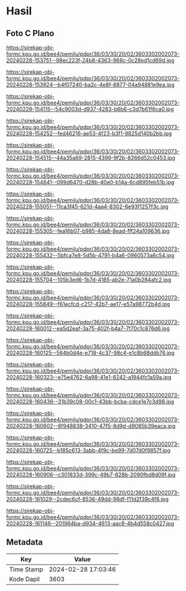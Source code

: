 # Hasil

## Foto C Plano

https://sirekap-obj-formc.kpu.go.id/bee4/pemilu/pdpr/36/03/30/20/02/3603302002073-20240228-153751--98ec223f-24b8-4363-968c-0c28ed1cd69d.jpg

https://sirekap-obj-formc.kpu.go.id/bee4/pemilu/pdpr/36/03/30/20/02/3603302002073-20240228-153924--b4f07240-ba2c-4e8f-8877-04a94881e9ea.jpg

https://sirekap-obj-formc.kpu.go.id/bee4/pemilu/pdpr/36/03/30/20/02/3603302002073-20240228-154115--54c9003d-d937-4283-b6b6-c3d7b61f6ca0.jpg

https://sirekap-obj-formc.kpu.go.id/bee4/pemilu/pdpr/36/03/30/20/02/3603302002073-20240228-154252--fed46216-ae53-4f23-b3f1-9825d140b2bb.jpg

https://sirekap-obj-formc.kpu.go.id/bee4/pemilu/pdpr/36/03/30/20/02/3603302002073-20240228-154515--44a35a69-2815-4399-9f2b-8266d52c0453.jpg

https://sirekap-obj-formc.kpu.go.id/bee4/pemilu/pdpr/36/03/30/20/02/3603302002073-20240228-154841--099d6470-d28b-40e0-b14a-6cd895feb51b.jpg

https://sirekap-obj-formc.kpu.go.id/bee4/pemilu/pdpr/36/03/30/20/02/3603302002073-20240228-155051--11ca3f45-621d-4aa4-8302-6e93f1257f3c.jpg

https://sirekap-obj-formc.kpu.go.id/bee4/pemilu/pdpr/36/03/30/20/02/3603302002073-20240228-155305--fea16b07-b985-4da8-8ead-fff24a109636.jpg

https://sirekap-obj-formc.kpu.go.id/bee4/pemilu/pdpr/36/03/30/20/02/3603302002073-20240228-155432--5bfca7e8-5d5b-4791-b4a6-0960573a6c54.jpg

https://sirekap-obj-formc.kpu.go.id/bee4/pemilu/pdpr/36/03/30/20/02/3603302002073-20240228-155704--105b3ed6-1b7d-4185-ab2e-71a0b284afc2.jpg

https://sirekap-obj-formc.kpu.go.id/bee4/pemilu/pdpr/36/03/30/20/02/3603302002073-20240228-155849--f61ecfcd-c217-42b7-ae17-e57a98772b4d.jpg

https://sirekap-obj-formc.kpu.go.id/bee4/pemilu/pdpr/36/03/30/20/02/3603302002073-20240228-160012--ea5d2eaf-3a75-402f-b4a7-7f70c1c876d6.jpg

https://sirekap-obj-formc.kpu.go.id/bee4/pemilu/pdpr/36/03/30/20/02/3603302002073-20240228-160125--564b0d4e-e718-4c37-98c4-e1c8b68ddb76.jpg

https://sirekap-obj-formc.kpu.go.id/bee4/pemilu/pdpr/36/03/30/20/02/3603302002073-20240228-160323--e75e4762-6a98-41e1-8242-a1944fc1a59a.jpg

https://sirekap-obj-formc.kpu.go.id/bee4/pemilu/pdpr/36/03/30/20/02/3603302002073-20240228-160436--31b39c08-00c1-43bb-bcba-cdce1e7c3d98.jpg

https://sirekap-obj-formc.kpu.go.id/bee4/pemilu/pdpr/36/03/30/20/02/3603302002073-20240228-160602--8f948838-3410-47f5-8d9d-d9085b39eaca.jpg

https://sirekap-obj-formc.kpu.go.id/bee4/pemilu/pdpr/36/03/30/20/02/3603302002073-20240228-160725--b185c613-3abb-4f9c-be99-7d07d0f9857f.jpg

https://sirekap-obj-formc.kpu.go.id/bee4/pemilu/pdpr/36/03/30/20/02/3603302002073-20240228-160906--c301833d-399c-49b7-828b-2090fbd8d09f.jpg

https://sirekap-obj-formc.kpu.go.id/bee4/pemilu/pdpr/36/03/30/20/02/3603302002073-20240228-161029--2cdec6cf-8536-49dd-98df-f11d2f39c4f8.jpg

https://sirekap-obj-formc.kpu.go.id/bee4/pemilu/pdpr/36/03/30/20/02/3603302002073-20240228-161146--201964ba-d934-4613-aac8-4b4d558c0427.jpg


## Metadata

| Key        | Value               |
| ---------- | ------------------- |
| Time Stamp | 2024-02-28 17:03:46 |
| Kode Dapil | 3603                |



